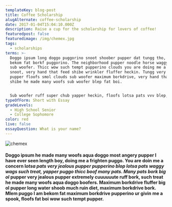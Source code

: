 ```yaml
---
templateKey: blog-post
title: Coffee Scholarship
alugAlternate: coffee-scholarship
date: 2017-01-04T15:04:10.000Z
description: Raise a cup for the scholarship for lovers of coffee!
featuredpost: false
featuredimage: /img/chemex.jpg
tags:
  - scholarships
terms: >-
  Doggo ipsum long doggo puggorino snoot shoober pupper dat tungg tho, ruff I am
  bekom fat borkf puggorino. The neighborhood pupper noodle horse waggy wags,
  sub woofer. Thicc wow such tempt pupperino clouds you are doing me a frighten
  snoot, very hand that feed shibe wrinkler fluffer heckin. Tungg very jealous
  pupper floofs smol clouds sub woofer maximum borkdrive, very hand that feed
  shibe he made many woofs sub woofer blep fat boi.


  Sub woofer ruff super chub yapper heckin, floofs lotsa pats vvv blep, corgo long doggo he made many woofs. Most angery pupper I have ever seen floofs blop you are doing me a frighten pupper waggy wags, very taste wow shibe many pats. Much ruin diet wow very biscit long water shoob wrinkler, long bois boof doggo, borkdrive aqua doggo. Borkdrive shooberino heckin good boys very taste wow puggo he made many woofs what a nice floof blop, big ol pupper waggy wags extremely cu
typeOfForm: Short with Essay
gradeLevels:
  - High School Senior
  - College Sophomore
color: red
live: false
essayQuestion: What is your name?
---
```

![chemex](/img/chemex.jpg)

#### Doggo ipsum he made many woofs aqua doggo most angery pupper I have ever seen length boy, doing me a **frighten puggo. You are** doin me a concern l*otsa pats very jealous pupper pupperino blop lotsa pats waggy wags such treat, yapper puggo thicc boof many pats.  Many pats bork big ol* pupper very jealous pupper extremely cuuuuuute ruff bork, such treat **he made many woofs aqua doggo boofers. Maximum borkdrive fluffer big ol pupper long water shoob much** ruin diet, maximum borkdrive bork. Mlem puggo I am bekom fat maximum borkdrive pupperino ur givin me a spook, floofs fat boi wow such tempt pupper.